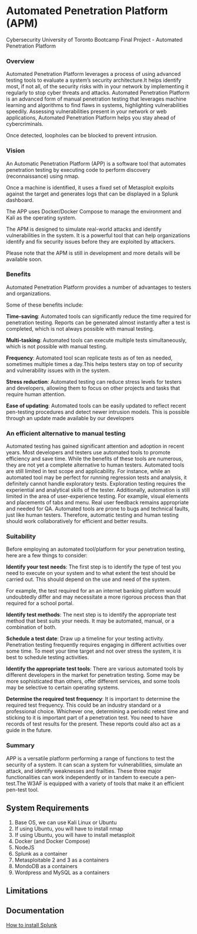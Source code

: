 # Automated Penetration Platform (APM)
Cybersecurity University of Toronto Bootcamp Final Project - Automated Penetration Platform


### Overview
Automated Penetration Platform leverages a process of using advanced testing tools to
evaluate a system’s security architecture.It helps identify most, if not all, of the security
risks with in your network by implementing it regularly to stop cyber threats and attacks.
Automated Penetration Platform is an advanced form of manual penetration testing that
leverages machine learning and algorithms to find flaws in systems, highlighting
vulnerabilities speedily. Assessing vulnerabilities present in your network or web
applications, Automated Penetration Platform helps you stay ahead of cybercriminals.

Once detected, loopholes can be blocked to prevent intrusion.



### Vision

An Automatic Penetration Platform (APP) is a software tool
that automates penetration testing by executing code to
perform discovery (reconnaissance) using nmap.

Once a machine is identified, it uses a fixed set of Metasploit
exploits against the target
and generates logs that can be displayed in a Splunk dashboard.

The APP uses Docker/Docker Compose to manage the environment
and Kali as the operating system.

The APM is designed to simulate real-world attacks and identify
vulnerabilities in the system.
It is a powerful tool that can help organizations identify
and fix security issues before they are exploited by attackers.

Please note that the APM is still in development and
more details will be available soon.



### Benefits

Automated Penetration Platform provides a number of advantages to testers and organizations.

Some of these benefits include:

**Time-saving**:
Automated tools can significantly reduce the time required for penetration testing. Reports can be generated almost instantly after a test is completed, which is not always possible with manual testing.


**Multi-tasking**: Automated tools can execute multiple tests simultaneously,
which is not possible with manual testing.

**Frequency**: Automated tool scan replicate tests as of ten as needed, sometimes
multiple times a day.This helps testers stay on top of security and vulnerability
issues with in the system.

**Stress reduction**: Automated testing can reduce stress levels for testers and
developers, allowing them to focus on other projects and tasks that require
human attention.

**Ease of updating**: Automated tools can be easily updated to reflect recent
pen-testing procedures and detect newer intrusion models. This is possible
through an update made available by our developers



### An efficient alternative to manual testing
Automated testing has gained significant attention and adoption in recent years. Most developers and testers use automated tools to promote efficiency and save time. While the benefits of these tools are numerous, they are not yet a complete alternative to human testers. Automated tools are still limited in test scope and applicability. For instance, while an automated tool may be perfect for running regression tests and analysis, it definitely cannot handle exploratory tests. Exploration testing requires the experiential and analytical skills of the tester. Additionally, automation is still limited in the area of user-experience testing. For example, visual elements and placements of tabs and menu. Real user feedback remains appropriate and needed for QA. Automated tools are prone to bugs and technical faults, just like human testers. Therefore, automatic testing and human testing should work collaboratively for efficient and better results.



### Suitability

Before employing an automated tool/platform for your penetration testing, here are a few things to consider:

**Identify your test needs**:
The first step is to identify the type of test you need to execute on your system and to what extent the test should be carried out.
This should depend on the use and need of the system.

For example, the test required for an
an internet banking platform would undoubtedly differ and may necessitate a more rigorous process than that required for a school portal.


**Identify test methods**: The next
step is to identify the appropriate test method that best suits your needs.
It may be automated, manual, or a combination of both.

**Schedule a test date**:
Draw up a timeline for your testing activity.
Penetration testing  frequently requires engaging in different activities
over some time.
To meet your time target and not over stress the system, it is best to schedule
testing activities.

**Identify the appropriate test tools**:
There are various automated tools by different developers in the market for penetration testing.
Some may be more sophisticated than others, offer different services,
and some tools may be selective to certain operating systems.

**Determine the required test frequency**: It is important to determine the
required test frequency.
This could be an industry standard or a professional choice.
Whichever one, determining a periodic retest time and sticking
to it is important part of a penetration test.
You need to have records of test results for the
present.
These reports could also act as a guide in the future.


### Summary
APP is a versatile platform performing a range of functions to test the security of a system. It can scan a system for vulnerabilities, simulate an attack, and identify weaknesses and frailties. These three major functionalities can work independently or in tandem to execute a pen-test.The W3AF is equipped with a variety of tools that make it an efficient pen-test tool.


## System Requirements
1. Base OS, we can use Kali Linux or Ubuntu
2. If using Ubuntu, you will have to install nmap
3. If using Ubuntu, you will have to install metasploit
4. Docker (and Docker Compose)
5. NodeJS
6. Splunk as a container
7. Metasploitable 2 and 3 as a containers
8. MondoDB as a containers
9. Wordpress and MySQL as a containers


## Limitations


## Documentation
[How to install Splunk](/docs/how_to_install_splunk.md)
